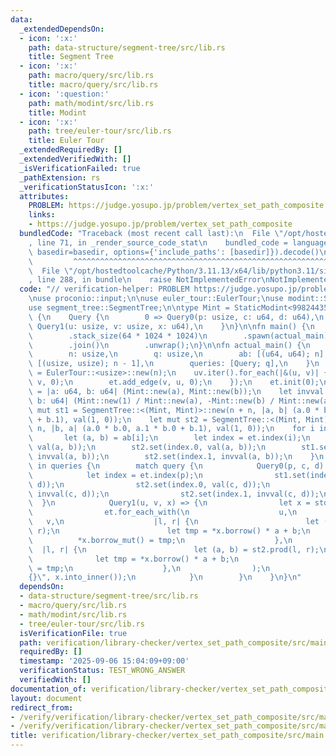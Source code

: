 ```yaml
---
data:
  _extendedDependsOn:
  - icon: ':x:'
    path: data-structure/segment-tree/src/lib.rs
    title: Segment Tree
  - icon: ':x:'
    path: macro/query/src/lib.rs
    title: macro/query/src/lib.rs
  - icon: ':question:'
    path: math/modint/src/lib.rs
    title: Modint
  - icon: ':x:'
    path: tree/euler-tour/src/lib.rs
    title: Euler Tour
  _extendedRequiredBy: []
  _extendedVerifiedWith: []
  _isVerificationFailed: true
  _pathExtension: rs
  _verificationStatusIcon: ':x:'
  attributes:
    PROBLEM: https://judge.yosupo.jp/problem/vertex_set_path_composite
    links:
    - https://judge.yosupo.jp/problem/vertex_set_path_composite
  bundledCode: "Traceback (most recent call last):\n  File \"/opt/hostedtoolcache/Python/3.11.13/x64/lib/python3.11/site-packages/onlinejudge_verify/documentation/build.py\"\
    , line 71, in _render_source_code_stat\n    bundled_code = language.bundle(stat.path,\
    \ basedir=basedir, options={'include_paths': [basedir]}).decode()\n          \
    \         ^^^^^^^^^^^^^^^^^^^^^^^^^^^^^^^^^^^^^^^^^^^^^^^^^^^^^^^^^^^^^^^^^^^^^^^^^^^^^^^^^\n\
    \  File \"/opt/hostedtoolcache/Python/3.11.13/x64/lib/python3.11/site-packages/onlinejudge_verify/languages/rust.py\"\
    , line 288, in bundle\n    raise NotImplementedError\nNotImplementedError\n"
  code: "// verification-helper: PROBLEM https://judge.yosupo.jp/problem/vertex_set_path_composite\n\
    \nuse proconio::input;\n\nuse euler_tour::EulerTour;\nuse modint::StaticModint;\n\
    use segment_tree::SegmentTree;\n\ntype Mint = StaticModint<998244353>;\n\nquery::define_query!\
    \ {\n    Query {\n        0 => Query0(p: usize, c: u64, d: u64),\n        1 =>\
    \ Query1(u: usize, v: usize, x: u64),\n    }\n}\n\nfn main() {\n    std::thread::Builder::new()\n\
    \        .stack_size(64 * 1024 * 1024)\n        .spawn(actual_main)\n        .unwrap()\n\
    \        .join()\n        .unwrap();\n}\n\nfn actual_main() {\n    input! {\n\
    \        n: usize,\n        q: usize,\n        ab: [(u64, u64); n],\n        uv:\
    \ [(usize, usize); n - 1],\n        queries: [Query; q],\n    }\n    let mut et\
    \ = EulerTour::<usize>::new(n);\n    uv.iter().for_each(|&(u, v)| {\n        et.add_edge(u,\
    \ v, 0);\n        et.add_edge(v, u, 0);\n    });\n    et.init(0);\n\n    let val\
    \ = |a: u64, b: u64| (Mint::new(a), Mint::new(b));\n    let invval = |a: u64,\
    \ b: u64| (Mint::new(1) / Mint::new(a), -Mint::new(b) / Mint::new(a));\n    let\
    \ mut st1 = SegmentTree::<(Mint, Mint)>::new(n + n, |a, b| (a.0 * b.0, a.1 * b.0\
    \ + b.1), val(1, 0));\n    let mut st2 = SegmentTree::<(Mint, Mint)>::new(n +\
    \ n, |b, a| (a.0 * b.0, a.1 * b.0 + b.1), val(1, 0));\n    for i in 0..n {\n \
    \       let (a, b) = ab[i];\n        let index = et.index(i);\n        st1.set(index.0,\
    \ val(a, b));\n        st2.set(index.0, val(a, b));\n        st1.set(index.1,\
    \ invval(a, b));\n        st2.set(index.1, invval(a, b));\n    }\n    for query\
    \ in queries {\n        match query {\n            Query0(p, c, d) => {\n    \
    \            let index = et.index(p);\n                st1.set(index.0, val(c,\
    \ d));\n                st2.set(index.0, val(c, d));\n                st1.set(index.1,\
    \ invval(c, d));\n                st2.set(index.1, invval(c, d));\n          \
    \  }\n            Query1(u, v, x) => {\n                let x = std::cell::RefCell::new(Mint::new(x));\n\
    \                et.for_each_with(\n                    u,\n                 \
    \   v,\n                    |l, r| {\n                        let (a, b) = st1.prod(l,\
    \ r);\n                        let tmp = *x.borrow() * a + b;\n              \
    \          *x.borrow_mut() = tmp;\n                    },\n                  \
    \  |l, r| {\n                        let (a, b) = st2.prod(l, r);\n          \
    \              let tmp = *x.borrow() * a + b;\n                        *x.borrow_mut()\
    \ = tmp;\n                    },\n                );\n                println!(\"\
    {}\", x.into_inner());\n            }\n        }\n    }\n}\n"
  dependsOn:
  - data-structure/segment-tree/src/lib.rs
  - macro/query/src/lib.rs
  - math/modint/src/lib.rs
  - tree/euler-tour/src/lib.rs
  isVerificationFile: true
  path: verification/library-checker/vertex_set_path_composite/src/main.rs
  requiredBy: []
  timestamp: '2025-09-06 15:04:09+09:00'
  verificationStatus: TEST_WRONG_ANSWER
  verifiedWith: []
documentation_of: verification/library-checker/vertex_set_path_composite/src/main.rs
layout: document
redirect_from:
- /verify/verification/library-checker/vertex_set_path_composite/src/main.rs
- /verify/verification/library-checker/vertex_set_path_composite/src/main.rs.html
title: verification/library-checker/vertex_set_path_composite/src/main.rs
---
```

